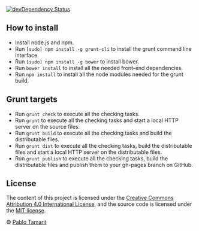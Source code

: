 [![devDependency Status](https://david-dm.org/ptamarit/slides-data-viz-web-d3/dev-status.png)](https://david-dm.org/ptamarit/slides-data-viz-web-d3#info=devDependencies)

## How to install
- Install node.js and npm.
- Run `[sudo] npm install -g grunt-cli` to install the grunt command line interface.
- Run `[sudo] npm install -g bower` to install bower.
- Run `bower install` to install all the needed front-end dependencies.
- Run `npm install` to install all the node modules needed for the grunt build.

## Grunt targets
- Run `grunt check` to execute all the checking tasks.
- Run `grunt` to execute all the checking tasks and start a local HTTP server on the source files.
- Run `grunt build` to execute all the checking tasks and build the distributable files.
- Run `grunt dist` to execute all the checking tasks, build the distributable files and start a local HTTP server on the distributable files.
- Run `grunt publish` to execute all the checking tasks, build the distributable files and publish them to your gh-pages branch on GitHub.

## License

The content of this project is licensed under the
[Creative Commons Attribution 4.0 International License](http://creativecommons.org/licenses/by/4.0/),
and the source code is licensed under the
[MIT license](http://opensource.org/licenses/MIT).

© [Pablo Tamarit](http://ptamarit.com)
